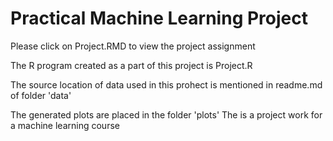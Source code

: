 # Practical Machine Learning Project

Please click on Project.RMD to view the project assignment 

The R program created as a part of this project is Project.R

The source location of data used in this prohect is mentioned in readme.md of folder 'data'

The generated plots are placed in the folder 'plots'
The is a project work for a machine learning course
